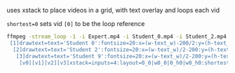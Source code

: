 uses xstack to place videos in a grid, with text overlay and loops each vid

`shortest=0` sets vid `[0]` to be the loop reference

```bash
ffmpeg -stream_loop -1 -i Expert.mp4 -i Student_0.mp4 -i Student_2.mp4 -i Student_9.mp4 -filter_complex "[0]drawtext=text='Expert':fontsize=20:x=(w-text_w)/2-200:y=(h-text_h)/2-150[v0];
 [1]drawtext=text='Student 0':fontsize=20:x=(w-text_w)-200/2:y=(h-text_h)/2-150[v1];
  [2]drawtext=text='Student 2':fontsize=20:x=(w-text_w)/2-200:y=(h-text_h)/2-150[v2];
   [3]drawtext=text='Student 9':fontsize=20:x=(w-text_w)/2-200:y=(h-text_h)/2-150[v3];
    [v0][v1][v2][v3]xstack=inputs=4:layout=0_0|w0_0|0_h0|w0_h0:shortest=0" output.mp4
```

